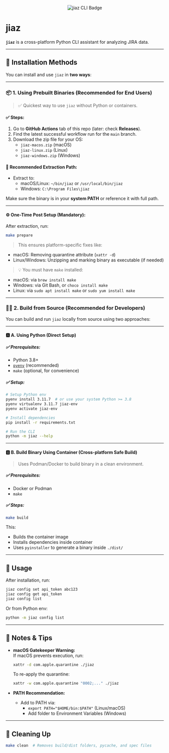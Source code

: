 <p align="center">
  <img src="https://img.shields.io/badge/jiaz-CLI-blueviolet?style=for-the-badge&logo=python&logoColor=white" alt="jiaz CLI Badge"/>
</p>

# jiaz

**`jiaz`** is a cross-platform Python CLI assistant for analyzing JIRA data.

---

## 🚀 Installation Methods

You can install and use `jiaz` in **two ways**:

---

### 📦 1. Using Prebuilt Binaries (Recommended for End Users)

> ✅ Quickest way to use `jiaz` without Python or containers.

#### ✅ Steps:
1. Go to **GitHub Actions** tab of this repo (later: check **Releases**).
2. Find the latest successful workflow run for the `main` branch.
3. Download the zip file for your OS:
   - `jiaz-macos.zip` (macOS)
   - `jiaz-linux.zip` (Linux)
   - `jiaz-windows.zip` (Windows)

#### 📁 Recommended Extraction Path:
- Extract to:
  - macOS/Linux: `~/bin/jiaz` or `/usr/local/bin/jiaz`
  - Windows: `C:\Program Files\jiaz`

Make sure the binary is in your **system PATH** or reference it with full path.

---

#### ⚙️ One-Time Post Setup (Mandatory):

After extraction, run:

```bash
make prepare
```

> This ensures platform-specific fixes like:
- macOS: Removing quarantine attribute (`xattr -d`)
- Linux/Windows: Unzipping and marking binary as executable (if needed)

> 💡 You must have `make` installed:
- macOS: via `brew install make`
- Windows: via Git Bash, or `choco install make`
- Linux: via `sudo apt install make` or `sudo yum install make`

---

### 🧑‍💻 2. Build from Source (Recommended for Developers)

You can build and run `jiaz` locally from source using two approaches:

---

#### 🅰️ A. Using Python (Direct Setup)

##### ✅ Prerequisites:
- Python 3.8+
- [`pyenv`](https://github.com/pyenv/pyenv) (recommended)
- `make` (optional, for convenience)

##### ✅ Setup:

```bash
# Setup Python env
pyenv install 3.11.7  # or use your system Python >= 3.8
pyenv virtualenv 3.11.7 jiaz-env
pyenv activate jiaz-env

# Install dependencies
pip install -r requirements.txt

# Run the CLI
python -m jiaz --help
```

---

#### 🅱️ B. Build Binary Using Container (Cross-platform Safe Build)

> Uses Podman/Docker to build binary in a clean environment.

##### ✅ Prerequisites:
- Docker or Podman
- `make`

##### ✅ Steps:

```bash
make build
```

This:
- Builds the container image
- Installs dependencies inside container
- Uses `pyinstaller` to generate a binary inside `./dist/`

---

## 🧪 Usage

After installation, run:

```bash
jiaz config set api_token abc123
jiaz config get api_token
jiaz config list
```

Or from Python env:

```bash
python -m jiaz config list
```

---

## 📎 Notes & Tips

- **macOS Gatekeeper Warning:**  
  If macOS prevents execution, run:
  ```bash
  xattr -d com.apple.quarantine ./jiaz
  ```
  To re-apply the quarantine:
  ```bash
  xattr -w com.apple.quarantine "0002;..." ./jiaz
  ```

- **PATH Recommendation:**
  - Add to PATH via:
    - `export PATH="$HOME/bin:$PATH"` (Linux/macOS)
    - Add folder to Environment Variables (Windows)

---

## 🧹 Cleaning Up

```bash
make clean  # Removes build/dist folders, pycache, and spec files
```

